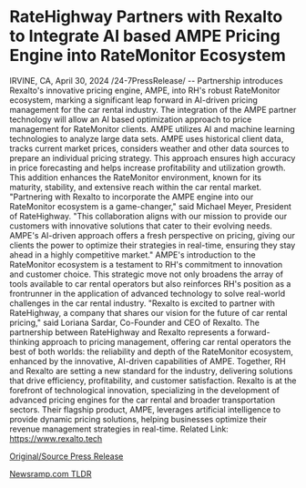 # RateHighway Partners with Rexalto to Integrate AI based AMPE Pricing Engine into RateMonitor Ecosystem

IRVINE, CA, April 30, 2024 /24-7PressRelease/ -- Partnership introduces Rexalto's innovative pricing engine, AMPE, into RH's robust RateMonitor ecosystem, marking a significant leap forward in AI-driven pricing management for the car rental industry.  The integration of the AMPE partner technology will allow an AI based optimization approach to price management for RateMonitor clients. AMPE utilizes AI and machine learning technologies to analyze large data sets. AMPE uses historical client data, tracks current market prices, considers weather and other data sources to prepare an individual pricing strategy. This approach ensures high accuracy in price forecasting and helps increase profitability and utilization growth. This addition enhances the RateMonitor environment, known for its maturity, stability, and extensive reach within the car rental market.  "Partnering with Rexalto to incorporate the AMPE engine into our RateMonitor ecosystem is a game-changer," said Michael Meyer, President of RateHighway. "This collaboration aligns with our mission to provide our customers with innovative solutions that cater to their evolving needs. AMPE's AI-driven approach offers a fresh perspective on pricing, giving our clients the power to optimize their strategies in real-time, ensuring they stay ahead in a highly competitive market."  AMPE's introduction to the RateMonitor ecosystem is a testament to RH's commitment to innovation and customer choice. This strategic move not only broadens the array of tools available to car rental operators but also reinforces RH's position as a frontrunner in the application of advanced technology to solve real-world challenges in the car rental industry.  "Rexalto is excited to partner with RateHighway, a company that shares our vision for the future of car rental pricing," said Loriana Sardar, Co-Founder and CEO of Rexalto.  The partnership between RateHighway and Rexalto represents a forward-thinking approach to pricing management, offering car rental operators the best of both worlds: the reliability and depth of the RateMonitor ecosystem, enhanced by the innovative, AI-driven capabilities of AMPE. Together, RH and Rexalto are setting a new standard for the industry, delivering solutions that drive efficiency, profitability, and customer satisfaction.  Rexalto is at the forefront of technological innovation, specializing in the development of advanced pricing engines for the car rental and broader transportation sectors. Their flagship product, AMPE, leverages artificial intelligence to provide dynamic pricing solutions, helping businesses optimize their revenue management strategies in real-time.  Related Link: https://www.rexalto.tech 

[Original/Source Press Release](https://www.24-7pressrelease.com/press-release/510471/ratehighway-partners-with-rexalto-to-integrate-ai-based-ampe-pricing-engine-into-ratemonitor-ecosystem) 

[Newsramp.com TLDR](https://newsramp.com/None) 